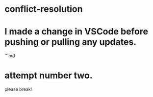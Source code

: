 # conflict-resolution
# I made a change in VSCode before pushing or pulling any updates. 
'''md

# attempt number two.

please break!
